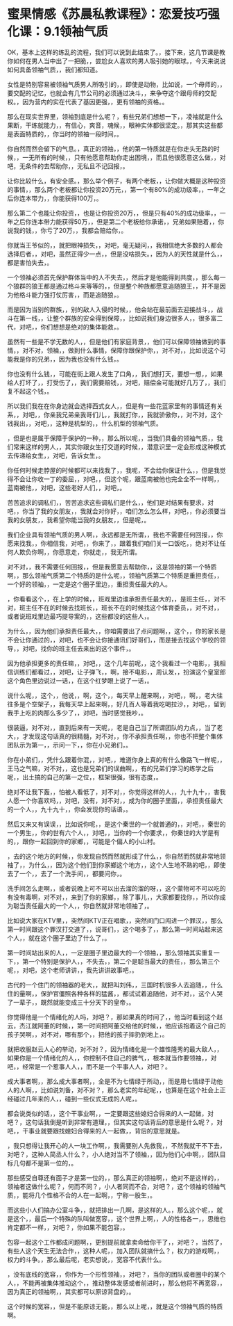 # 蜜果情感《苏晨私教课程》：恋爱技巧强化课：9.1领袖气质

OK，基本上这样的练乱的流程，我们可以说到此结束了。，接下来，这几节课是教你如何在男人当中出了一把脆，，尝尬女人喜欢的男人吸引她的眼球。，今天来说说如何具备领袖气质，，我们都知道。

女性是特别容易被领袖气质男人所吸引的，，即使是动物，比如说，一个母师的，，要交配的记忆，也就会有几节公司的必须通过决斗，，来争夺这个跟母师的交配权。，因为营内的实在代表了基因更强，，更有领袖的资格。。

那么在现实世界里，领袖到底是什么呢？，有些兄弟们想想一下，，凌袖就是什么果断，干练就能力，，有信心，爽音，魂候，，眼神实体都很坚定。，那其实这些都是表面特质的，，你当时的领袖一段时间，。

你自然而然会留下的气息。，真正的领袖，，他的第一特质就是在你走头无路的时候，，一无所有的时候，，只有他愿意帮助你走出困境，，而且他很愿意这么做，，对吧，无条件的去帮助你，，无私且不记回报，。

让你比较什么，有安全感。，那么举个例子，有两个老板，，让你做大概是这种投资的事情，，那么两个老板都让你投资20万元，，第一个有80%的成功级率，，一年之后你连本带力，，你能获得100万，。

那么第二个也能让你投资，，也是让你投资20万，，但是只有40%的成功级率，，一年之后你连本带力能获得50万，，但是第二个老板给你承诺，，兄弟如果赔着，，你说我的钱，，你亏了20万，，我都会赔给你，。

你就当王爷似的，，就把眼神损失，，对吧，毫无疑问，，我相信绝大多数的人都会选择后者，，对吧，虽然正得少一点，，但是没啥损失。，因为人的天性就是什么，，都是害怕失去，。

一个领袖必须首先保护群体当中的人不失去，，然后才是他能得到共度，，那么每一个狼群的狼王都是通过格斗来等等的，，但是整个种族都愿意追随狼王，，并不是因为他格斗能力强打仗厉害，，而是追随狼，。

而是因为当别的群族，，别的敌人入侵的时候，，他会站在最前面去迎接战斗，，战斗在第一线，，让整个群族的安全得到保障，，比如说我们身边很多人，，很多富二代，对吧，，你们想想是绝对的集体能救，。

虽然有一些是不学无数的人，，但是他们有家庭背景，，他们可以保障领袖做到的事情，，对不对，领袖，，做到什么事情，保障你跟保护你，，对不对，，比如说这个可能我是你的兄弟，，因为我也没有什么钱，。

你也没有什么钱，，可能在街上跟人发生了口角，，我们想打天，要想一想，，如果给人打坏了，，打受伤了，，我们需要赔钱，，对吧，赔偿金可能就好几万了，，我们复不起这个钱，。

所以我们我在在你身边就会选择西式女人，，但是有一些花蓝家里有的事情还有关系，，对吧，，你亲我兄弟亲我哥们儿，，我就打你，，我就骄傲你，，对不对，这个钱我出，，对吧，，这种是机型的，，什么机型的领袖气质。

，但是也是属于保障于保护的一种，，那么所以呢，，当我们具备的领袖气质，，我们常来这样的男人，，其实你跟女生打交道的时候，，潜意识里一定会形成这种模式去传递给女生，，对吧，告诉女生，。

你任何时候走脖屋的时候都可以来找我了，，我呢，不会给你保证什么，，但是我觉得不会让你收一丁的委屈，，对吧，，但这个呢，跟蓝南被他也完全全不一样啊，，蓝南被他，，对吧，这些老好人们，，对吧，。

苦苦追求的调私们，，苦苦追求这些调私们是什么，，他们是对结果有要求，对吧，，你当了我的女朋友，，我就会对你好，，咱们怎么怎么样，对吧，，你必须要当我的女朋友，，我希望你能当我的女朋友，，但是呢，。

我们企业具有领袖气质的男人啊，，永远都是无所谓，，我也不需要任何回报，，你愿来找我，，你相信我，对吧，，你来了，，跟着我们咱们关一口饭吃，，绝对不让任何人欺负你啊，，你愿意走，你就走，，我无所谓。

对不对，，我不需要任何回报，，但是我愿意去帮助你，，这是领袖的第一个特质啊，，那么领袖气质第二个特质的是什么呢，，领袖气质第二个特质是重担责任，，一个好的领袖，，一定是这个圈子里边，，重担责任最大的人。

，你看看这个，，在上学的时候，，班戏里边谁承担责任最大的，，是班主任，，对不对，班主任不在的时候去找班长，，班长不在的时候找这个体育委员，，对不对，，或者说班戏里边最巧提导案的，，这些都没的这些人，。

为什么，，因为他们承担责任最大，，你咱需要出了点问题啊，，这个，，你的家长是不会让你通过的，，对吧，也不会让你接通讯们好哥们，，而是接去找这个学校的领导，，对吧，找你的班主任去来出的这个事件，。

因为他承担更多的责任嘛，，对吧，，这个几年前呢，，这个我看过一个电影，，我相信训练们都看过，，对吧，让子弹飞，，啊，接不电影，，周认发，，扮演这个皇室郎这个角色里边说过一话，，在这个红梦眼上说了一话，。

说什么呢，，这个，，他说，，啊，这个，，每天早上醒来啊，，对吧，，啊，，老大往往多是个空架子，，我每天早上起来啊，，好几百人等着我吃喝拉沙，，对吧，，留到我手上吃的肉那么多少了，，对吧，当时感觉我吵，。

很装逼，对不对，，直到后来有一天呢，，老是自己当了所谓团队的力点，，当了老大，，才发现这句话真的很精髓，对不对，，你不承担责任啊，，你也不把整个集体团队示为第一，，示问一下，，你在小兄弟们，。

你在小弟们，，凭什么跟着你混，，对吧，，难道你身上真的有什么像路飞一样呢，，王马之气嘛，对不对，，这也是兄弟们的误曲啊，，有的兄弟们学习的练学之后呢，，出土搞的自己的第一之位，，框架很强，很有态度，。

绝对不让我下轰，，怕被人看低了，对不对，，你觉得这样的人，，九十九十，，害我人愿一个你喜欢吗，，对吧，没有，对不对，，成为你的圈子里面，，承担责任最大的一个人，，九十九十，，你会发现你的话语，。

然后又来又有误误，，比如说你呢，，是这个秦世的一个就普通的，，对吧，，秦世的一个男生，，你的世有六个人，，对吧，，当你的一个你要求，，你秦世的大学是有的，，跟你一起回到你的家鄉，，可能是个偏人的小山村。

，去的这个地方的时候，，你发现自然而然就形成了什么，，你自然而然就非常地领袖了，，为什么，，因为这个他们到你家鄉这个地方，，这个人生地不熟的吧，，即使去了一个，，去了一个洗手间，，都要问你，。

洗手间怎么走啊，，或者说晚上可不可以出去溜的溜的呀，，这个蒙物可不可以吃的有没有毒啊，对不对，，来到了你的家鄉，，除了事儿，，大家都要找你，，所以你成为聪当责任最大的一个人，，你自然就非常地领袖了，。

比如说大家在KTV里，，突然间KTV正在唱歌，，突然间门口闯进一个罪汉，，那么第一时间跟这个罪汉打交道了，，说哥们，，这个喝多了，，那么第一时间站起来这个人，，就在这个圈子里边了什么了，。

第一时间站出来的人，，一定是圈子里边最大的一个领袖，，那么领袖其实重复一下，，第一个特别是保护人，，不失去，，第二个是聪当最大的责任，，那么第三个呢，，对吧，这个老师讲讲，，我先讲讲故事吧，。

古代的一个住门的领袖器的老大，，就把叫刘伟，，三国时机很多人去追随，，什么住的量啊，，保护官僵照各种各样的猛酱，，都试试着追随他，对不对，，这个人哭了一辈子，，既然就能变成三十分天下的皇帝，。

你觉得他是一个情绪化的人吗，对吧？，那如果真的时间了，，他当时看到这个赵云，杰江就阿董的时候，，第一时间把阿董交给他的时候，，他应该抱着这个自己的孩子哭啊，，对不对，哪有那个，，把他的孩子摔扔到地上，。

就把收服赵云人心的举动，对不对？，因为情绪化是一个雄性隆秀的最大敌人，，如果你是一个情绪化的人，，你控制不住自己的脾气，，根本就当作要领袖，，对吧，，经常是一个惹事人人，，而不是一个平事人人，对吧？。

成大事者啊，，那么成大事者啊，，全是不为七情绿于所动，，而是用七情绿于动他人的人啊，，比如说刘备，对不对？，那么老实的年纪呢，，也算是在这个社会上正经碰过几年来的人，，碰到一些仪式无成的人呢，。

都会说类似的话，，这个干事业啊，，一定要跟这些媳妇合得来的人一起做，对吧？，这句话我倒是听到非常有道理，，但其实这句话背后的意思是什么呢？，对吧，，干事业就要跟找媳妇合得来的人一起做，，背后的意思就是。

，我只想得让我开心的人一块工作啊，，我需要别人先救我，，不然我就干不下去，对吧？，这种人简丞人什么？，小人绝对当不了领袖，，因为他们心中啊，，团队目标几句都不是第一位的，。

那些感受自尊还有面子才是第一位的，，那么真正的领袖啊，，绝对不是这样的，，领袖者这做什么呢？，何而不同？，小人者同而不合，对吧？，这个领袖的领袖气质，，能将几个性格不合的人在一起啊，，宁称一股生，。

而这些小人们搞办公室斗争，，就把排出一几啊，是这样的人。，那么这个呢，，就是这个，，最后一个特殊的队叫做宽容，，这个世界上啊，，人的性格各一，，思维也肯定都不一样，，对吧？，你如果不能包容，。

包容一起这个工作都成问题啊，，更别提前就拿卖命给你干了，，对吧？，当然了，有些人这个天生无法合作，，这种人呢，，加入团队就搞什么？，权力的游戏啊，，权力的斗争。，那么最后呢，老实想说，，宽容不代表什么。

，没有底线的宽容，，你作为一个形性领袖，，对吧？，当你的团队或者圈中的某个人，，不能再被集体推动这个，，推动整体发感或者前进时，，那么他将不再宽容，，因为真正的领袖啊，，其实都可以原谅背盘的，。

这个时候的宽容，，但是不能原谅无能，，那么以上呢，，就是这个领袖气质的特质啊。
